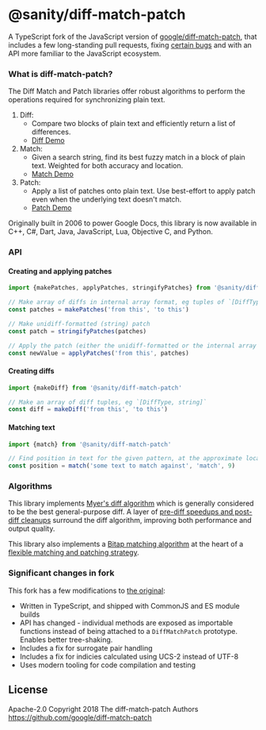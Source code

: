 # @sanity/diff-match-patch

A TypeScript fork of the JavaScript version of [google/diff-match-patch](https://github.com/google/diff-match-patch), that includes a few long-standing pull requests, fixing [certain bugs](#significant-changes-in-fork) and with an API more familiar to the JavaScript ecosystem.

### What is diff-match-patch?

The Diff Match and Patch libraries offer robust algorithms to perform the
operations required for synchronizing plain text.

1. Diff:
   - Compare two blocks of plain text and efficiently return a list of differences.
   - [Diff Demo](https://neil.fraser.name/software/diff_match_patch/demos/diff.html)
2. Match:
   - Given a search string, find its best fuzzy match in a block of plain text. Weighted for both accuracy and location.
   - [Match Demo](https://neil.fraser.name/software/diff_match_patch/demos/match.html)
3. Patch:
   - Apply a list of patches onto plain text. Use best-effort to apply patch even when the underlying text doesn't match.
   - [Patch Demo](https://neil.fraser.name/software/diff_match_patch/demos/patch.html)

Originally built in 2006 to power Google Docs, this library is now available in C++, C#, Dart, Java, JavaScript, Lua, Objective C, and Python.

### API

#### Creating and applying patches

```ts
import {makePatches, applyPatches, stringifyPatches} from '@sanity/diff-match-patch'

// Make array of diffs in internal array format, eg tuples of `[DiffType, string]`
const patches = makePatches('from this', 'to this')

// Make unidiff-formatted (string) patch
const patch = stringifyPatches(patches)

// Apply the patch (either the unidiff-formatted or the internal array representation)
const newValue = applyPatches('from this', patches)
```

#### Creating diffs

```ts
import {makeDiff} from '@sanity/diff-match-patch'

// Make an array of diff tuples, eg `[DiffType, string]`
const diff = makeDiff('from this', 'to this')
```

#### Matching text

```ts
import {match} from '@sanity/diff-match-patch'

// Find position in text for the given pattern, at the approximate location given
const position = match('some text to match against', 'match', 9)
```

### Algorithms

This library implements [Myer's diff algorithm](https://neil.fraser.name/writing/diff/myers.pdf) which is generally considered to be the best general-purpose diff. A layer of [pre-diff speedups and post-diff cleanups](https://neil.fraser.name/writing/diff/) surround the diff algorithm, improving both performance and output quality.

This library also implements a [Bitap matching algorithm](https://neil.fraser.name/writing/patch/bitap.ps) at the heart of a [flexible matching and patching strategy](https://neil.fraser.name/writing/patch/).

### Significant changes in fork

This fork has a few modifications to [the original](https://github.com/google/diff-match-patch):

- Written in TypeScript, and shipped with CommonJS and ES module builds
- API has changed - individual methods are exposed as importable functions instead of being attached to a `DiffMatchPatch` prototype. Enables better tree-shaking.
- Includes a fix for surrogate pair handling
- Includes a fix for indicies calculated using UCS-2 instead of UTF-8
- Uses modern tooling for code compilation and testing

## License

Apache-2.0
Copyright 2018 The diff-match-patch Authors
https://github.com/google/diff-match-patch
